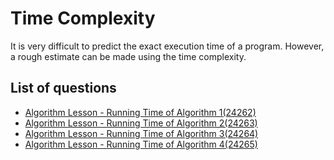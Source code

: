 Time Complexity
=================
It is very difficult to predict the exact execution time of a program. However, a rough estimate can be made using the time complexity.

List of questions
-----------

- [Algorithm Lesson - Running Time of Algorithm 1(24262)](https://github.com/yoru4890/coding_test/blob/main/baekjoon/time_complexity/24262.md)
- [Algorithm Lesson - Running Time of Algorithm 2(24263)](https://github.com/yoru4890/coding_test/blob/main/baekjoon/time_complexity/24263.md)
- [Algorithm Lesson - Running Time of Algorithm 3(24264)](https://github.com/yoru4890/coding_test/blob/main/baekjoon/time_complexity/24264.md)
- [Algorithm Lesson - Running Time of Algorithm 4(24265)](https://github.com/yoru4890/coding_test/blob/main/baekjoon/time_complexity/24265.md)
